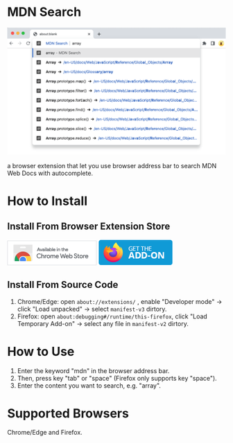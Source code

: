 # MDN Search

![screenshot](./webstore/screenshot.png)

a browser extension that let you use browser address bar to search MDN Web Docs with autocomplete.

# How to Install
## Install From Browser Extension Store

[![Chrome Web Store](./webstore/chrome/get-button.png)](https://chrome.google.com/webstore/detail/pdiegkghjahhhikafojgcmflngomilki)
[![Firefox Addons](./webstore/firefox/get-button.png)](https://addons.mozilla.org/addon/mdn-docs-search/)

## Install From Source Code

1. Chrome/Edge: open `about://extensions/` , enable "Developer mode" → click "Load unpacked" → select `manifest-v3` dirtory.
1. Firefox: open `about:debugging#/runtime/this-firefox`, click "Load Temporary Add-on" → select any file in `manifest-v2` dirtory.

# How to Use
1. Enter the keyword "mdn" in the browser address bar.
1. Then, press key "tab" or "space" (Firefox only supports key "space").
1. Enter the content you want to search, e.g. "array".

# Supported Browsers
Chrome/Edge and Firefox.